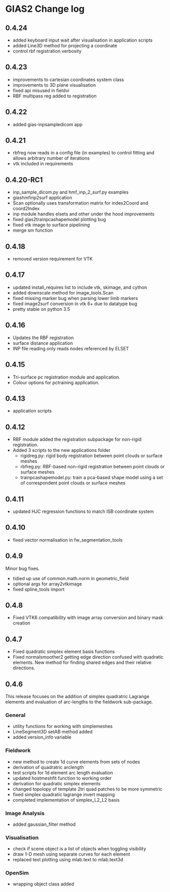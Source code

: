 # GIAS2 Change log

## 0.4.24
- added keyboard input wait after visualisation in application scripts
- added Line3D method for projecting a coordinate
- control rbf registration verbosity

## 0.4.23
- improvements to cartesian coordinates system class
- improvements to 3D plane visualisation
- fixed api misused in fieldvi
- RBF multipass reg added to registration

## 0.4.22
- added gias-inpsampledicom app

## 0.4.21
- rbfreg now reads in a config file (in examples) to control fitting and allows arbitrary number of iterations
- vtk included in requirements

## 0.4.20-RC1
- inp_sample_dicom.py and hmf_inp_2_surf.py examples
- giashmfinp2surf application
- Scan optionally uses transformation matrix for index2Coord and coord2Index
- inp module handles elsets and other under the hood improvements
- fixed gias2trainpcashapemodel plotting bug
- fixed vtk image to surface pipelining
- merge sm function

## 0.4.18
- removed version requirement for VTK

## 0.4.17
- updated install_requires list to include vtk, skimage, and cython
- added downscale method for image_tools.Scan
- fixed missing marker bug when parsing lower limb markers
- fixed image2surf conversion in vtk 6+ due to datatype bug
- pretty stable on python 3.5

## 0.4.16
- Updates the RBF registration
- surface distance application
- INP file reading only reads nodes referenced by ELSET

## 0.4.15
- Tri-surface pc registration module and application.
- Colour options for pctraining application.

## 0.4.13
- application scripts

## 0.4.12
- RBF module added the registration subpackage for non-rigid registration.
- Added 3 scripts to the new applications folder
	- rigidreg.py: rigid body registration between point clouds or surface meshes
	- rbfreg.py: RBF-based non-rigid registration between point clouds or surface meshes
	- trainpcashapemodel.py: train a pca-based shape model using a set of correspondent point clouds or surface meshes

## 0.4.11
- updated HJC regression functions to match ISB coordinate system

## 0.4.10
- fixed vector normalisation in fw_segmentation_tools

## 0.4.9
Minor bug fixes.
- tidied up use of common.math.norm in geometric_field
- optional args for array2vtkimage
- fixed spline_tools import

## 0.4.8
- Fixed VTK6 compatibility with image array conversion and binary mask creation

## 0.4.7
- Fixed quadratic simplex element basis functions
- Fixed normalsmoother2 getting edge direction confused with quadratic elements. New method for finding shared edges and their relative directions.

## 0.4.6

This release focuses on the addition of simplex quadratric Lagrange elements and evaluation of arc-lengths to the fieldwork sub-package.

### General
- utility functions for working with simplemeshes
- LineSegment3D setAB method added 
- added version_info variable

### Fieldwork
- new method to create 1d curve elements from sets of nodes
- derivation of quadratric arclength
- test scripts for 1d element arc length evaluation 
- updated hostmeshfit function to working order
- derivation for quadratic simplex elements
- changed topolopy of template 2tri quad patches to be more symmetric
- fixed simplex quadratic lagrange invert mapping 
- completed implementation of simplex_L2_L2 basis

### Image Analysis
- added gaussian_filter method

### Visualisation
- check if scene object is a list of objects when toggling visibility
- draw 1-D mesh using separate curves for each element
- replaced text plotting using mlab.text to mlab.text3d

### OpenSim
- wrapping object class added